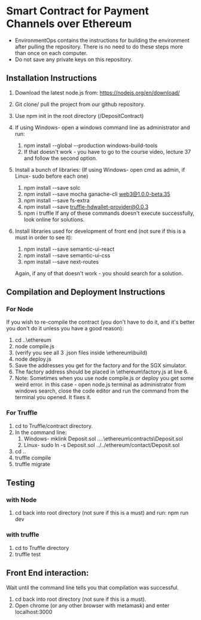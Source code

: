 # Smart Contract for Payment Channels over Ethereum
* EnvironmentOps contains the instructions for building the environment after pulling the repository. There is no need to do these steps more than once on each computer.
* Do not save any private keys on this repository.

## Installation Instructions
1. Download the latest node.js from: https://nodejs.org/en/download/
2. Git clone/ pull the project from our github repository.
3. Use npm init in the root directory (/DepositContract)
4. If using Windows- open a windows command line as administrator and run:
    1. npm install --global --production windows-build-tools
    1. If that doesn't work - you have to go to the course video, lecture 37 and follow the second option.
5. Install a bunch of libraries: (If using Windows- open cmd as admin, if Linux- sudo before each one)
    1. npm install --save solc
    1. npm install --save mocha ganache-cli web3@1.0.0-beta.35
    1. npm install --save fs-extra
    1. npm install --save truffle-hdwallet-provider@0.0.3
    1. npm i truffle
If any of these commands doesn't execute successfully, look online for solutions.
6. Install libraries used for development of front end (not sure if this is a must in order to see it):
    1. npm install --save semantic-ui-react
    1. npm install --save semantic-ui-css
    1. npm install --save next-routes
    
    Again, if any of that doesn't work - you should search for a solution.

## Compilation and Deployment Instructions
### For Node
If you wish to re-compile the contract (you don't have to do it, and it's better you don't do it unless you have a good reason):
1. cd ..\ethereum
1. node compile.js
1. (verify you see all 3 .json files inside \ethereum\build)
1. node deploy.js
1. Save the addresses you get for the factory and for the SGX simulator.
1. The factory address should be placed in \ethereum\factory.js at line 6.
1. Note: Sometimes when you use node compile.js or deploy you get some weird error. in this
      case - open node.js terminal as administrator from windows search, close the code editor and run the command from the
      terminal you opened. It fixes it.

### For Truffle
1. cd to Truffle/contract directory.
1. In the command line:
    1. Windows- mklink Deposit.sol ..\..\ethereum\contracts\Deposit.sol
    1. Linux- sudo ln -s Deposit.sol ../../ethereum/contact/Deposit.sol
1. cd ..
1. truffle compile
1. truffle migrate

## Testing
### with Node
1. cd back into root directory (not sure if this is a must) and run:
npm run dev

### with truffle
1. cd to Truffle directory
2. truffle test

## Front End interaction:
Wait until the command line tells you that compilation was successful.
1. cd back into root directory (not sure if this is a must).
2. Open chrome (or any other browser with metamask) and enter localhost:3000
